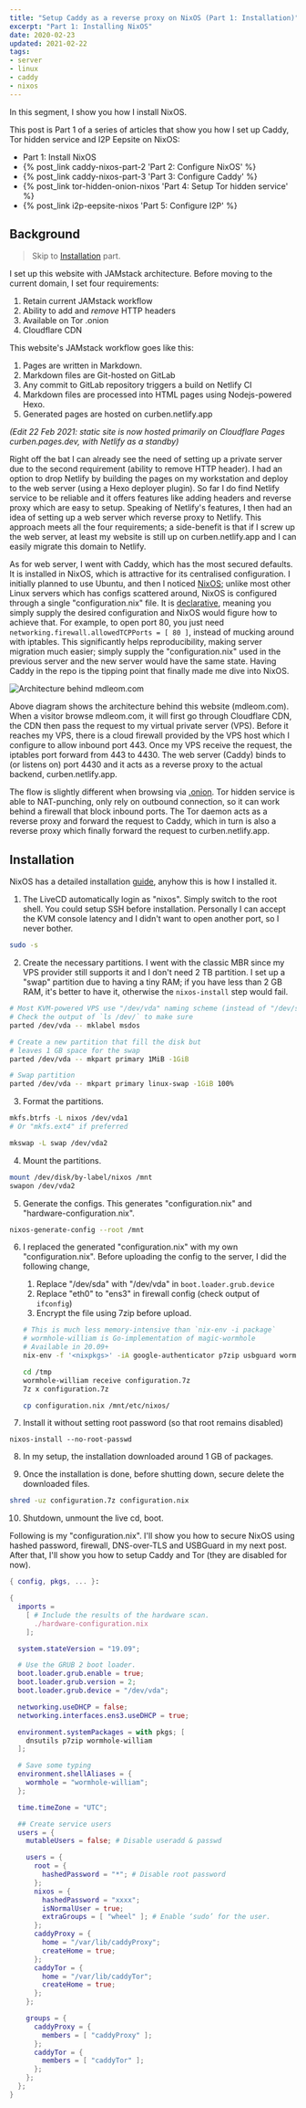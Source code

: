 ```yaml
---
title: "Setup Caddy as a reverse proxy on NixOS (Part 1: Installation)"
excerpt: "Part 1: Installing NixOS"
date: 2020-02-23
updated: 2021-02-22
tags:
- server
- linux
- caddy
- nixos
---
```


In this segment, I show you how I install NixOS.

This post is Part 1 of a series of articles that show you how I set up Caddy, Tor hidden service and I2P Eepsite on NixOS:

- Part 1: Install NixOS
- {% post_link caddy-nixos-part-2 'Part 2: Configure NixOS' %}
- {% post_link caddy-nixos-part-3 'Part 3: Configure Caddy' %}
- {% post_link tor-hidden-onion-nixos 'Part 4: Setup Tor hidden service' %}
- {% post_link i2p-eepsite-nixos 'Part 5: Configure I2P' %}

## Background

> Skip to [Installation](#Installation) part.

I set up this website with JAMstack architecture. Before moving to the current domain, I set four requirements:

1. Retain current JAMstack workflow
2. Ability to add and _remove_ HTTP headers
3. Available on Tor .onion
4. Cloudflare CDN

This website's JAMstack workflow goes like this:

1. Pages are written in Markdown.
2. Markdown files are Git-hosted on GitLab
3. Any commit to GitLab repository triggers a build on Netlify CI
4. Markdown files are processed into HTML pages using Nodejs-powered Hexo.
5. Generated pages are hosted on curben.netlify.app

_(Edit 22 Feb 2021: static site is now hosted primarily on Cloudflare Pages curben.pages.dev, with Netlify as a standby)_

Right off the bat I can already see the need of setting up a private server due to the second requirement (ability to remove HTTP header). I had an option to drop Netlify by building the pages on my workstation and deploy to the web server (using a Hexo deployer plugin). So far I do find Netlify service to be reliable and it offers features like adding headers and reverse proxy which are easy to setup. Speaking of Netlify's features, I then had an idea of setting up a web server which reverse proxy to Netlify. This approach meets all the four requirements; a side-benefit is that if I screw up the web server, at least my website is still up on curben.netlify.app and I can easily migrate this domain to Netlify.

As for web server, I went with Caddy, which has the most secured defaults. It is installed in NixOS, which is attractive for its centralised configuration. I initially planned to use Ubuntu, and then I noticed [NixOS](https://nixos.org/); unlike most other Linux servers which has configs scattered around, NixOS is configured through a single "configuration.nix" file. It is [declarative](https://en.wikipedia.org/wiki/Declarative_programming), meaning you simply supply the desired configuration and NixOS would figure how to achieve that. For example, to open port 80, you just need `networking.firewall.allowedTCPPorts = [ 80 ]`, instead of mucking around with iptables. This significantly helps reproducibility, making server migration much easier; simply supply the "configuration.nix" used in the previous server and the new server would have the same state. Having Caddy in the repo is the tipping point that finally made me dive into NixOS.

![Architecture behind mdleom.com](20200223/caddy-nixos.png)

Above diagram shows the architecture behind this website (mdleom.com). When a visitor browse mdleom.com, it will first go through Cloudflare CDN, the CDN then pass the request to my virtual private server (VPS). Before it reaches my VPS, there is a cloud firewall provided by the VPS host which I configure to allow inbound port 443. Once my VPS receive the request, the iptables port forward from 443 to 4430. The web server (Caddy) binds to (or listens on) port 4430 and it acts as a reverse proxy to the actual backend, curben.netlify.app.

The flow is slightly different when browsing via [.onion](http://xw226dvxac7jzcpsf4xb64r4epr6o5hgn46dxlqk7gnjptakik6xnzqd.onion). Tor hidden service is able to NAT-punching, only rely on outbound connection, so it can work behind a firewall that block inbound ports. The Tor daemon acts as a reverse proxy and forward the request to Caddy, which in turn is also a reverse proxy which finally forward the request to curben.netlify.app.

## Installation

NixOS has a detailed installation [guide](https://nixos.org/nixos/manual/index.html#sec-installation), anyhow this is how I installed it.

1. The LiveCD automatically login as "nixos". Simply switch to the root shell. You could setup SSH before installation. Personally I can accept the KVM console latency and I didn't want to open another port, so I never bother.

``` sh
sudo -s
```

2. Create the necessary partitions. I went with the classic MBR since my VPS provider still supports it and I don't need 2 TB partition. I set up a "swap" partition due to having a tiny RAM; if you have less than 2 GB RAM, it's better to have it, otherwise the `nixos-install` step would fail.

``` sh
# Most KVM-powered VPS use "/dev/vda" naming scheme (instead of "/dev/sda")
# Check the output of `ls /dev/` to make sure
parted /dev/vda -- mklabel msdos

# Create a new partition that fill the disk but
# leaves 1 GB space for the swap
parted /dev/vda -- mkpart primary 1MiB -1GiB

# Swap partition
parted /dev/vda -- mkpart primary linux-swap -1GiB 100%
```

3. Format the partitions.

``` sh
mkfs.btrfs -L nixos /dev/vda1
# Or "mkfs.ext4" if preferred

mkswap -L swap /dev/vda2
```

4. Mount the partitions.

``` sh
mount /dev/disk/by-label/nixos /mnt
swapon /dev/vda2
```

5. Generate the configs. This generates "configuration.nix" and "hardware-configuration.nix".

``` sh
nixos-generate-config --root /mnt
```

6. I replaced the generated "configuration.nix" with my own "configuration.nix". Before uploading the config to the server, I did the following change,

    1. Replace "/dev/sda" with "/dev/vda" in `boot.loader.grub.device`
    2. Replace "eth0" to "ens3" in firewall config (check output of `ifconfig`)
    3. Encrypt the file using 7zip before upload.

    ``` sh
    # This is much less memory-intensive than `nix-env -i package`
    # wormhole-william is Go-implementation of magic-wormhole
    # Available in 20.09+
    nix-env -f '<nixpkgs>' -iA google-authenticator p7zip usbguard wormhole-william

    cd /tmp
    wormhole-william receive configuration.7z
    7z x configuration.7z

    cp configuration.nix /mnt/etc/nixos/
    ```

7. Install it without setting root password (so that root remains disabled)

```
nixos-install --no-root-passwd
```

8. In my setup, the installation downloaded around 1 GB of packages.

9. Once the installation is done, before shutting down, secure delete the downloaded files.

``` sh
shred -uz configuration.7z configuration.nix
```

10. Shutdown, unmount the live cd, boot.

Following is my "configuration.nix". I'll show you how to secure NixOS using hashed password, firewall, DNS-over-TLS and USBGuard in my next post. After that, I'll show you how to setup Caddy and Tor (they are disabled for now).

``` nix /etc/nixos/configuration.nix
{ config, pkgs, ... }:

{
  imports =
    [ # Include the results of the hardware scan.
      ./hardware-configuration.nix
    ];

  system.stateVersion = "19.09";

  # Use the GRUB 2 boot loader.
  boot.loader.grub.enable = true;
  boot.loader.grub.version = 2;
  boot.loader.grub.device = "/dev/vda";

  networking.useDHCP = false;
  networking.interfaces.ens3.useDHCP = true;

  environment.systemPackages = with pkgs; [
    dnsutils p7zip wormhole-william
  ];

  # Save some typing
  environment.shellAliases = {
    wormhole = "wormhole-william";
  };

  time.timeZone = "UTC";

  ## Create service users
  users = {
    mutableUsers = false; # Disable useradd & passwd

    users = {
      root = {
        hashedPassword = "*"; # Disable root password
      };
      nixos = {
        hashedPassword = "xxxx";
        isNormalUser = true;
        extraGroups = [ "wheel" ]; # Enable ‘sudo’ for the user.
      };
      caddyProxy = {
        home = "/var/lib/caddyProxy";
        createHome = true;
      };
      caddyTor = {
        home = "/var/lib/caddyTor";
        createHome = true;
      };
    };

    groups = {
      caddyProxy = {
        members = [ "caddyProxy" ];
      };
      caddyTor = {
        members = [ "caddyTor" ];
      };
    };
  };
}

```